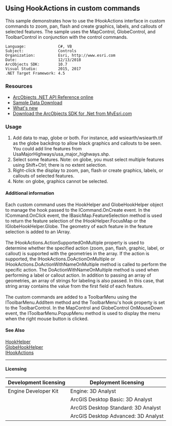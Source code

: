 ## Using HookActions in custom commands

  <div xmlns="http://www.w3.org/1999/xhtml" xmlns:my="http://schemas.microsoft.com/office/infopath/2003/myXSD/2006-02-10T23:25:53">This sample demonstrates how to use the IHookActions interface in custom commands to zoom, pan, flash and create graphics, labels, and callouts of selected features. The sample uses the MapControl, GlobeControl, and ToolbarControl in conjunction with the control commands.</div>  


<!-- TODO: Fill this section below with metadata about this sample-->
```
Language:              C#, VB
Subject:               Controls
Organization:          Esri, http://www.esri.com
Date:                  12/13/2018
ArcObjects SDK:        10.7
Visual Studio:         2015, 2017
.NET Target Framework: 4.5
```

### Resources

* [ArcObjects .NET API Reference online](http://desktop.arcgis.com/en/arcobjects/latest/net/webframe.htm)  
* [Sample Data Download](../../releases)  
* [What's new](http://desktop.arcgis.com/en/arcobjects/latest/net/webframe.htm#91cabc68-2271-400a-8ff9-c7fb25108546.htm)  
* [Download the ArcObjects SDK for .Net from MyEsri.com](https://my.esri.com/)  

### Usage
1. Add data to map, globe or both. For instance, add wsiearth/wsiearth.tif as the globe backdrop to allow black graphics and callouts to be seen. You could add line features from UsaMajorHighways/usa_major_highways.shp.  
1. Select some features. Note: on globe, you must select multiple features using Shift+Ctrl; there is no extent selection.  
1. Right-click the display to zoom, pan, flash or create graphics, labels, or callouts of selected features.  
1. Note: on globe, graphics cannot be selected.  





#### Additional information  
<div xmlns="http://www.w3.org/1999/xhtml">Each custom command uses the HookHelper and GlobeHookHelper object to manage the hook passed to the ICommand.OnCreate event. In the ICommand.OnClick event, the IBasicMap.FeatureSelection method is used to return the feature selection of the IHookHelper.FocusMap or the IGlobeHookHelper.Globe. The geometry of each feature in the feature selection is added to an IArray.</div>  
<div xmlns="http://www.w3.org/1999/xhtml"> </div>  
<div xmlns="http://www.w3.org/1999/xhtml">The IHookActions.ActionSupportedOnMultiple property is used to determine whether the specified action (zoom, pan, flash, graphic, label, or callout) is supported with the geometries in the array. If the action is supported, the IHookActions.DoActionOnMultiple or IHookActions.DoActionWithNameOnMultiple method is called to perform the specific action. The DoActionWithNameOnMultiple method is used when performing a label or callout action. In addition to passing an array of geometries, an array of strings for labeling is also passed. In this case, that string array contains the value from the first field of each feature.</div>  
<div xmlns="http://www.w3.org/1999/xhtml"> </div>  
<div xmlns="http://www.w3.org/1999/xhtml">The custom commands are added to a ToolbarMenu using the IToolbarMenu.AddItem method and the ToolbarMenu's hook property is set to the ToolbarControl. In the MapControl and GlobeControl OnMouseDown event, the IToolbarMenu.PopupMenu method is used to display the menu when the right mouse button is clicked.</div>  


#### See Also  
[HookHelper](http://desktop.arcgis.com/search/?q=HookHelper&p=0&language=en&product=arcobjects-sdk-dotnet&version=&n=15&collection=help)  
[GlobeHookHelper](http://desktop.arcgis.com/search/?q=GlobeHookHelper&p=0&language=en&product=arcobjects-sdk-dotnet&version=&n=15&collection=help)  
[IHookActions](http://desktop.arcgis.com/search/?q=IHookActions&p=0&language=en&product=arcobjects-sdk-dotnet&version=&n=15&collection=help)  


---------------------------------

#### Licensing  
| Development licensing | Deployment licensing | 
| ------------- | ------------- | 
| Engine Developer Kit | Engine: 3D Analyst |  
|  | ArcGIS Desktop Basic: 3D Analyst |  
|  | ArcGIS Desktop Standard: 3D Analyst |  
|  | ArcGIS Desktop Advanced: 3D Analyst |  


